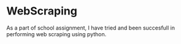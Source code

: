 # WebScraping
As a part of school assignment, I have tried and been succesfull in performing web scraping using python.
